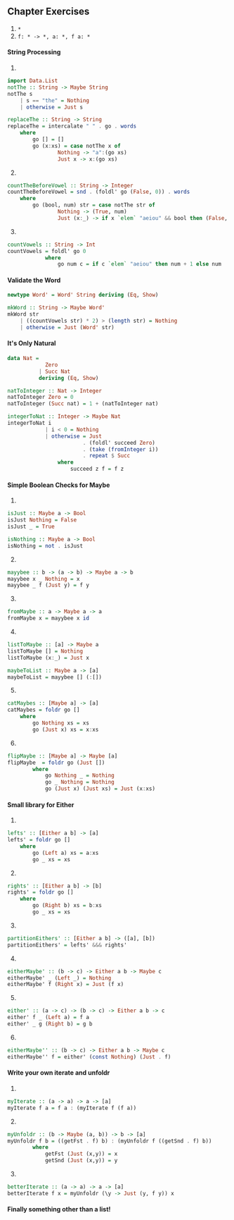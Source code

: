 ## Chapter Exercises

1. `*`
2. `f: * -> *, a: *, f a: *`

#### String Processing

1.

```haskell
import Data.List
notThe :: String -> Maybe String
notThe s
    | s == "the" = Nothing
    | otherwise = Just s

replaceThe :: String -> String
replaceThe = intercalate " " . go . words
    where
        go [] = []
        go (x:xs) = case notThe x of
                Nothing -> "a":(go xs)
                Just x -> x:(go xs)
```

2.

```haskell
countTheBeforeVowel :: String -> Integer
countTheBeforeVowel = snd . (foldl' go (False, 0)) . words
    where
        go (bool, num) str = case notThe str of
                Nothing -> (True, num)
                Just (x:_) -> if x `elem` "aeiou" && bool then (False, num + 1) else (False, num)
```

3.

```haskell
countVowels :: String -> Int
countVowels = foldl' go 0
            where
                go num c = if c `elem` "aeiou" then num + 1 else num
```

#### Validate the Word

```haskell
newtype Word' = Word' String deriving (Eq, Show)

mkWord :: String -> Maybe Word'
mkWord str
    | ((countVowels str) * 2) > (length str) = Nothing
    | otherwise = Just (Word' str)
```

#### It's Only Natural

```haskell
data Nat =
            Zero
          | Succ Nat
          deriving (Eq, Show)

natToInteger :: Nat -> Integer
natToInteger Zero = 0
natToInteger (Succ nat) = 1 + (natToInteger nat)

integerToNat :: Integer -> Maybe Nat
integerToNat i
            | i < 0 = Nothing
            | otherwise = Just
                        . (foldl' succeed Zero)
                        . (take (fromInteger i))
                        . repeat $ Succ
                where
                    succeed z f = f z
```

#### Simple Boolean Checks for Maybe

1.

```haskell
isJust :: Maybe a -> Bool
isJust Nothing = False
isJust _ = True

isNothing :: Maybe a -> Bool
isNothing = not . isJust
```

2.

```haskell
mayybee :: b -> (a -> b) -> Maybe a -> b
mayybee x _ Nothing = x
mayybee _ f (Just y) = f y
```

3.

```haskell
fromMaybe :: a -> Maybe a -> a
fromMaybe x = mayybee x id
```

4.

```haskell
listToMaybe :: [a] -> Maybe a
listToMaybe [] = Nothing
listToMaybe (x:_) = Just x

maybeToList :: Maybe a -> [a]
maybeToList = mayybee [] (:[])
```

5.

```haskell
catMaybes :: [Maybe a] -> [a]
catMaybes = foldr go []
    where
        go Nothing xs = xs
        go (Just x) xs = x:xs
```

6.

```haskell
flipMaybe :: [Maybe a] -> Maybe [a]
flipMaybe  = foldr go (Just [])
        where
            go Nothing _ = Nothing
            go _ Nothing = Nothing
            go (Just x) (Just xs) = Just (x:xs)
```

#### Small library for Either

1.

```haskell
lefts' :: [Either a b] -> [a]
lefts' = foldr go []
    where
        go (Left a) xs = a:xs
        go _ xs = xs
```

2.

```haskell
rights' :: [Either a b] -> [b]
rights' = foldr go []
    where
        go (Right b) xs = b:xs
        go _ xs = xs
```

3.

```haskell
partitionEithers' :: [Either a b] -> ([a], [b])
partitionEithers' = lefts' &&& rights'
```

4.

```haskell
eitherMaybe' :: (b -> c) -> Either a b -> Maybe c
eitherMaybe' _ (Left _) = Nothing
eitherMaybe' f (Right x) = Just (f x)
```

5.

```haskell
either' :: (a -> c) -> (b -> c) -> Either a b -> c
either' f _ (Left a) = f a
either' _ g (Right b) = g b
```

6.

```haskell
eitherMaybe'' :: (b -> c) -> Either a b -> Maybe c
eitherMaybe'' f = either' (const Nothing) (Just . f)
```

#### Write your own iterate and unfoldr

1.

```haskell
myIterate :: (a -> a) -> a -> [a]
myIterate f a = f a : (myIterate f (f a))
```

2.

```haskell
myUnfoldr :: (b -> Maybe (a, b)) -> b -> [a]
myUnfoldr f b = ((getFst . f) b) : (myUnfoldr f ((getSnd . f) b))
        where
            getFst (Just (x,y)) = x
            getSnd (Just (x,y)) = y
```

3.

```haskell
betterIterate :: (a -> a) -> a -> [a]
betterIterate f x = myUnfoldr (\y -> Just (y, f y)) x
```

#### Finally something other than a list!
